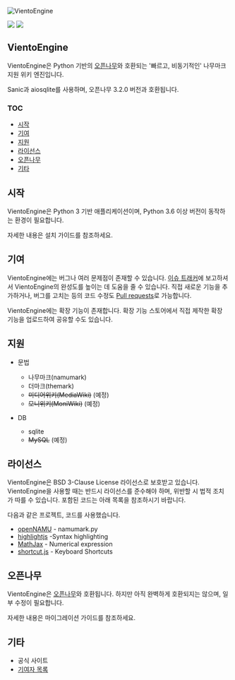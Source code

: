 ![VientoEngine](https://user-images.githubusercontent.com/65072459/103525598-cfb06d00-4ec2-11eb-9b06-192e05fb2096.png)

<img src="https://img.shields.io/pypi/pyversions/Sanic"/> <img src="https://img.shields.io/badge/license-BSD%203--Clause-informational"/>
## VientoEngine
VientoEngine은 Python 기반의 [오픈나무](https://github.com/2du/openNAMU)와 호환되는 '빠르고, 비동기적인' 나무마크 지원 위키 엔진입니다.

Sanic과 aiosqlite를 사용하며, 오픈나무 3.2.0 버전과 호환됩니다.

### TOC
 * [시작](#시작)
 * [기여](#기여)
 * [지원](#지원)
 * [라이선스](#라이선스)
 * [오픈나무](#오픈나무)
 * [기타](#기타)

## 시작
VientoEngine은 Python 3 기반 애플리케이션이며, Python 3.6 이상 버전이 동작하는 환경이 필요합니다.

자세한 내용은 설치 가이드를 참조하세요.

## 기여
VientoEngine에는 버그나 여러 문제점이 존재할 수 있습니다. [이슈 트래커](https://github.com/BadaWikiDev/VientoEngine/issues)에 보고하셔서 VientoEngine의 완성도를 높이는 데 도움을 줄 수 있습니다. 직접 새로운 기능을 추가하거나, 버그를 고치는 등의 코드 수정도 [Pull requests](https://github.com/BadaWikiDev/VientoEngine/pulls)로 가능합니다.

VientoEngine에는 확장 기능이 존재합니다. 확장 기능 스토어에서 직접 제작한 확장 기능을 업로드하여 공유할 수도 있습니다.

## 지원
 * 문법
     * 나무마크(namumark)
     * 더마크(themark)
     * ~~미디어위키(MediaWiki)~~ (예정)
     * ~~모니위키(MoniWiki)~~ (예정)
     
 * DB
     * sqlite
     * ~~MySQL~~ (예정)

## 라이선스
VientoEngine은 BSD 3-Clause License 라이선스로 보호받고 있습니다. VientoEngine을 사용할 때는 반드시 라이선스를 준수해야 하며, 위반할 시 법적 조치가 따를 수 있습니다. 포함된 코드는 아래 목록을 참조하시기 바랍니다.

다음과 같은 프로젝트, 코드를 사용했습니다.
 * [openNAMU](https://github.com/2du/openNAMU) - namumark.py
 * [highlightjs](https://highlightjs.org/) -Syntax highlighting
 * [MathJax](https://www.mathjax.org/) - Numerical expression
 * [shortcut.js](http://www.openjs.com/scripts/events/keyboard_shortcuts/) - Keyboard Shortcuts

## 오픈나무
VientoEngine은 [오픈나무](https://github.com/2du/openNAMU)와 호환됩니다. 하지만 아직 완벽하게 호환되지는 않으며, 일부 수정이 필요합니다.

자세한 내용은 마이그레이션 가이드를 참조하세요.

## 기타
 * 공식 사이트
 * [기여자 목록](https://github.com/BadaWikiDev/VientoEngine/graphs/contributors)
